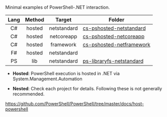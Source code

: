 Minimal examples of PowerShell-.NET interaction.


|Lang |Method   |Target     |Folder
|:---:|:-------:|:---------:|---------
|C#   |hosted   |netstandard|[cs-pshosted-netstandard](./cs-pshosted-netstandard)
|C#   |hosted   |netcoreapp |[cs-pshosted-netcoreapp](./cs-pshosted-netcoreapp)
|C#   |hosted   |framework  |[cs-pshosted-netframework](./cs-pshosted-netframework)
|F#   |hosted   |netstandard|
|PS   |lib      |netstandard|[ps-libraryfs-netstandard](ps-libraryfs-netstandard)

* **Hosted**: PowerShell execution is hosted in .NET via System.Management.Automation

* **Nested**: Check each project for details. Following these is not generally recommended.



https://github.com/PowerShell/PowerShell/tree/master/docs/host-powershell


